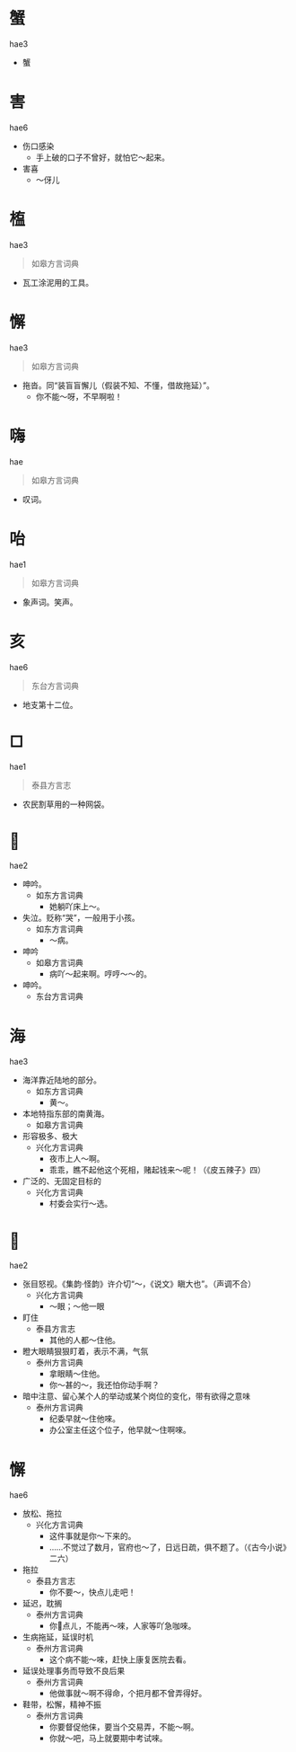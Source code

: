 # 蟹
hae3
- 蟹

# 害
hae6
- 伤口感染
  - 手上破的口子不曾好，就怕它～起来。
- 害喜
  - ～伢儿

# 𣖻
hae3
> 如皋方言词典
- 瓦工涂泥用的工具。

# 懈
hae3
> 如皋方言词典
- 拖沓。同“装盲盲懈儿（假装不知、不懂，借故拖延）”。
  - 你不能～呀，不早啊啦！

# 嗨
hae
> 如皋方言词典
- 叹词。

# 咍
hae1
> 如皋方言词典
- 象声词。笑声。

# 亥
hae6
> 东台方言词典
- 地支第十二位。

# □
hae1
> 泰县方言志
- 农民割草用的一种网袋。

# 𠹛
hae2
+ 呻吟。
  * 如东方言词典
    - 她躺吖床上～。
+ 失泣。贬称“哭”，一般用于小孩。
  * 如东方言词典
    - ～病。
+ 呻吟
  * 如皋方言词典
    - 病吖～起来啊。哼哼～～的。
+ 呻吟。
  * 东台方言词典

# 海
hae3
+ 海洋靠近陆地的部分。
  * 如东方言词典
    - 黄～。
+ 本地特指东部的南黄海。
  * 如皋方言词典
+ 形容极多、极大
  * 兴化方言词典
    - 夜市上人～啊。
    - 乖乖，瞧不起他这个死相，赌起钱来～呢！（《皮五辣子》四）
+ 广泛的、无固定目标的
  * 兴化方言词典
    - 村委会实行～选。

# 𡗼
hae2
+ 张目怒视。《集韵·怪韵》许介切“～，《说文》瞋大也”。（声调不合）
  * 兴化方言词典
    - ～眼；～他一眼
+ 盯住
  * 泰县方言志
    - 其他的人都～住他。
+ 瞪大眼睛狠狠盯着，表示不满，气氛
  * 泰州方言词典
    - 拿眼睛～住他。
    - 你～甚的～，我还怕你动手啊？
+ 暗中注意、留心某个人的举动或某个岗位的变化，带有欲得之意味
  * 泰州方言词典
    - 纪委早就～住他唻。
    - 办公室主任这个位子，他早就～住啊唻。

# 懈
hae6
+ 放松、拖拉
  * 兴化方言词典
    - 这件事就是你～下来的。
    - ……不觉过了数月，官府也～了，日远日疏，俱不题了。（《古今小说》二六）
+ 拖拉
  * 泰县方言志
    - 你不要～，快点儿走吧！
+ 延迟，耽搁
  * 泰州方言词典
    - 你𢜶点ㄦ，不能再～唻，人家等吖急咖唻。
+ 生病拖延，延误时机
  * 泰州方言词典
    - 这个病不能～唻，赶快上康复医院去看。
+ 延误处理事务而导致不良后果
  * 泰州方言词典
    - 他做事就～啊不得命，个把月都不曾弄得好。
+ 鞋带，松懈，精神不振
  * 泰州方言词典
    - 你要督促他俫，要当个交易弄，不能～啊。
    - 你就～吧，马上就要期中考试唻。
